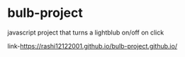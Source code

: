 # bulb-project
javascript project that turns a lightblub on/off on click

link-https://rashi12122001.github.io/bulb-project.github.io/
